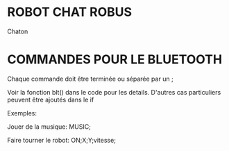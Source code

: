 # ROBOT CHAT ROBUS
 Chaton


# COMMANDES POUR LE BLUETOOTH
Chaque commande doit être terminée ou séparée par un ;

Voir la fonction blt() dans le code pour les details. D'autres cas particuliers peuvent être ajoutés dans le if

Exemples:

Jouer de la musique: MUSIC;

Faire tourner le robot: ON;X;Y;vitesse;

